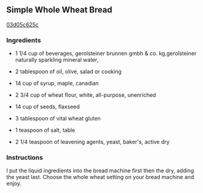## Simple Whole Wheat Bread

[03d05c625c](http://www.food.com/recipe/simple-whole-wheat-bread-107262)

### Ingredients

 - 1 1/4 cup of beverages, gerolsteiner brunnen gmbh & co. kg,gerolsteiner naturally sparkling mineral water,

 - 2 tablespoon of oil, olive, salad or cooking

 - 14 cup of syrup, maple, canadian

 - 2 3/4 cup of wheat flour, white, all-purpose, unenriched

 - 14 cup of seeds, flaxseed

 - 3 tablespoon of vital wheat gluten

 - 1 teaspoon of salt, table

 - 2 1/4 teaspoon of leavening agents, yeast, baker's, active dry

### Instructions

I put the liquid ingredients into the bread machine first then the dry, adding the yeast last. Choose the whole wheat setting on your bread machine and enjoy.